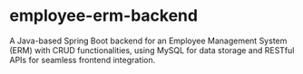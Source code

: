 # employee-erm-backend
A Java-based Spring Boot backend for an Employee Management System (ERM) with CRUD functionalities, using MySQL for data storage and RESTful APIs for seamless frontend integration.
